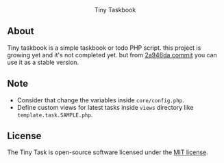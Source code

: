 <p align="center">Tiny Taskbook</p>


## About

Tiny taskbook is a simple taskbook or todo PHP script.
this project is growing yet and it's not completed yet.
but from [2a946da commit](https://github.com/arbazargani/Tiny-Task/commit/2a946dafecb6f264bf218b629933b504bdd5f241) you can use it as a stable version.

## Note
- Consider that change the variables inside ```core/config.php```.
- Define custom views for latest tasks inside ```views``` directory like ```template.task.SAMPLE.php```.

## License

The Tiny Task is open-source software licensed under the [MIT license](https://opensource.org/licenses/MIT).